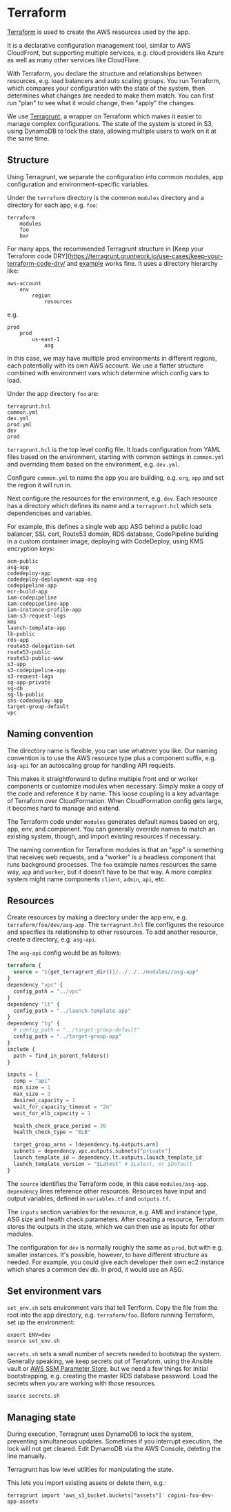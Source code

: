 # Terraform

[Terraform](https://www.terraform.io/) is used to create the AWS resources
used by the app.

It is a declarative configuration management tool, similar to AWS CloudFront,
but supporting multiple services, e.g. cloud providers like Azure as well as
many other services like CloudFlare.

With Terraform, you declare the structure and relationships between resources,
e.g. load balancers and auto scaling groups. You run Terraform, which compares
your configuration with the state of the system, then determines what changes
are needed to make them match.  You can first run "plan" to see what it would
change, then "apply" the changes.

We use [Terragrunt](https://terragrunt.gruntwork.io/), a wrapper
on Terraform which makes it easier to manage complex configurations.
The state of the system is stored in S3, using DynamoDB to lock the state,
allowing multiple users to work on it at the same time.

## Structure

Using Terragrunt, we separate the configuration into common modules, app
configuration and environment-specific variables.

Under the `terraform` directory is the common `modules` directory and a
directory for each app, e.g. `foo`:

```
terraform
    modules
    foo
    bar
```

For many apps, the recommended Terragrunt structure in [Keep your Terraform
code DRY](https://terragrunt.gruntwork.io/use-cases/keep-your-terraform-code-dry/
and [example](https://github.com/gruntwork-io/terragrunt-infrastructure-live-example)
works fine. It uses a directory hierarchy like:

```
aws-account
    env
        region
            resources
```
e.g.

```
prod
    prod
        us-east-1
            asg
```

In this case, we may have multiple prod environments in different regions, each
potentially with its own AWS account. We use a flatter structure combined with
environment vars which determine which config vars to load.

Under the app directory `foo` are:
```
terragrunt.hcl
common.yml
dev.yml
prod.yml
dev
prod
```

`terragrunt.hcl` is the top level config file. It loads configuration from YAML
files based on the environment, starting with common settings in `common.yml`
and overriding them based on the environment, e.g. `dev.yml`.

Configure `common.yml` to name the app you are building, e.g. `org`, `app`
and set the region it will run in.

Next configure the resources for the environment, e.g. `dev`.  Each resource
has a directory which defines its name and a `terragrunt.hcl` which sets
dependencises and variables.

For example, this defines a single web app ASG behind a public load balancer,
SSL cert, Route53 domain, RDS database, CodePipeline building in a custom
container image, deploying with CodeDeploy, using KMS encryption keys:

```
acm-public
asg-app
codedeploy-app
codedeploy-deployment-app-asg
codepipeline-app
ecr-build-app
iam-codepipeline
iam-codepipeline-app
iam-instance-profile-app
iam-s3-request-logs
kms
launch-template-app
lb-public
rds-app
route53-delegation-set
route53-public
route53-public-www
s3-app
s3-codepipeline-app
s3-request-logs
sg-app-private
sg-db
sg-lb-public
sns-codedeploy-app
target-group-default
vpc
```

## Naming convention

The directory name is flexible, you can use whatever you like. Our naming
convention is to use the AWS resource type plus a component suffix, e.g.
`asg-api` for an autoscaling group for handling API requests.

This makes it straightforward to define multiple front end or worker components
or customize modules when necessary. Simply make a copy of the code and reference
it by name. This loose coupling is a key advantage of Terraform over
CloudFormation. When CloudFormation config gets large, it becomes hard to
manage and extend.

The Terraform code under `modules` generates default names based on org, app,
env, and component. You can generally override names to match an existing
system, though, and import existing resources if necessary.

The naming convention for Terraform modules is that an "app" is something that
receives web requests, and a "worker" is a headless component that runs
background processes. The `foo` example names resources the same way, `app` and
`worker`, but it doesn't have to be that way. A more complex system might name
components `client`, `admin`, `api`, etc.

## Resources

Create resources by making a directory under the app env, e.g.
`terraform/foo/dev/asg-app`.  The `terragrunt.hcl` file configures the
resource and specifies its relationship to other resources.
To add another resource, create a directory, e.g. `asg-api`.

The `asg-api` config would be as follows:

```terraform
terraform {
  source = "${get_terragrunt_dir()}/../../../modules//asg-app"
}
dependency "vpc" {
  config_path = "../vpc"
}
dependency "lt" {
  config_path = "../launch-template-app"
}
dependency "tg" {
  # config_path = "../target-group-default"
  config_path = "../target-group-app"
}
include {
  path = find_in_parent_folders()
}

inputs = {
  comp = "api"
  min_size = 1
  max_size = 3
  desired_capacity = 1
  wait_for_capacity_timeout = "2m"
  wait_for_elb_capacity = 1

  health_check_grace_period = 30
  health_check_type = "ELB"

  target_group_arns = [dependency.tg.outputs.arn]
  subnets = dependency.vpc.outputs.subnets["private"]
  launch_template_id = dependency.lt.outputs.launch_template_id
  launch_template_version = "$Latest" # $Latest, or $Default
}
```

The `source` identifies the Terraform code, in this case `modules/asg-app`.
`dependency` lines reference other resources. Resources have input and
output variables, defined in `variables.tf` and `outputs.tf`.

The `inputs` section variables for the resource, e.g. AMI and instance type,
ASG size and health check parameters. After creating a resource, Terraform
stores the outputs in the state, which we can then use as inputs for other
modules.

The configuration for `dev` is normally roughly the same as `prod`, but with
e.g. smaller instances. It's possible, however, to have different structure as
needed. For example, you could give each developer their own ec2 instance which
shares a common dev db. In prod, it would use an ASG.

## Set environment vars

`set_env.sh` sets environment vars that tell Terrform. Copy the file from
the root into the app directory, e.g. `terraform/foo`.  Before running
Terraform, set up the environment:

```shell
export ENV=dev
source set_env.sh
```

`secrets.sh` sets a small number of secrets needed to bootstrap the system.
Generally speaking, we keep secrets out of Terraform, using the Ansible vault
or
[AWS SSM Parameter Store](https://docs.aws.amazon.com/systems-manager/latest/userguide/systems-manager-parameter-store.html),
but we need a few things for initial bootstrapping, e.g. creating the master
RDS database password. Load the secrets when you are working with those
resources.

```shell
source secrets.sh
````

## Managing state

During execution, Terragrunt uses DynamoDB to lock the system, preventing
simultaneous updates. Sometimes if you interrupt execution, the lock will not
get cleared. Edit DynamoDB via the AWS Console, deleting the line manually.

Terragrunt has low level utilities for manipulating the state.

This lets you import existing assets or delete them, e.g.:

    terragrunt import 'aws_s3_bucket.buckets["assets"]' cogini-foo-dev-app-assets
